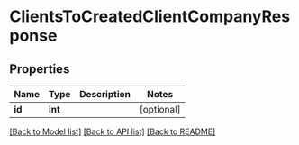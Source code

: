 # ClientsToCreatedClientCompanyResponse

## Properties
Name | Type | Description | Notes
------------ | ------------- | ------------- | -------------
**id** | **int** |  | [optional] 

[[Back to Model list]](../README.md#documentation-for-models) [[Back to API list]](../README.md#documentation-for-api-endpoints) [[Back to README]](../README.md)


